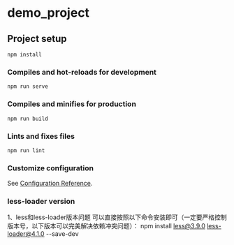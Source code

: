 # demo_project

## Project setup
```
npm install
```

### Compiles and hot-reloads for development
```
npm run serve
```

### Compiles and minifies for production
```
npm run build
```

### Lints and fixes files
```
npm run lint
```

### Customize configuration
See [Configuration Reference](https://cli.vuejs.org/config/).
### less-loader version
 1、less和less-loader版本问题
可以直接按照以下命令安装即可（一定要严格控制版本号，以下版本可以完美解决依赖冲突问题）：
npm install less@3.9.0 less-loader@4.1.0 --save-dev
